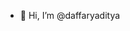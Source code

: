 - 👋 Hi, I’m @daffaryaditya

<!---
daffaryaditya/daffaryaditya is a ✨ special ✨ repository because its `README.md` (this file) appears on your GitHub profile.
You can click the Preview link to take a look at your changes.
--->
